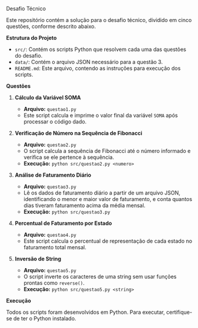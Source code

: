 Desafio Técnico

Este repositório contém a solução para o desafio técnico, dividido em cinco questões, conforme descrito abaixo.

**Estrutura do Projeto**

- `src/`: Contém os scripts Python que resolvem cada uma das questões do desafio.
- `data/`: Contém o arquivo JSON necessário para a questão 3.
- `README.md`: Este arquivo, contendo as instruções para execução dos scripts.

**Questões**

1. **Cálculo da Variável SOMA**
   - **Arquivo:** `questao1.py`
   - Este script calcula e imprime o valor final da variável `SOMA` após processar o código dado.

2. **Verificação de Número na Sequência de Fibonacci**
   - **Arquivo:** `questao2.py`
   - O script calcula a sequência de Fibonacci até o número informado e verifica se ele pertence à sequência.
   - **Execução:** `python src/questao2.py <numero>`

3. **Análise de Faturamento Diário**
   - **Arquivo:** `questao3.py`
   - Lê os dados de faturamento diário a partir de um arquivo JSON, identificando o menor e maior valor de faturamento, e conta quantos dias tiveram faturamento acima da média mensal.
   - **Execução:** `python src/questao3.py`

4. **Percentual de Faturamento por Estado**
   - **Arquivo:** `questao4.py`
   - Este script calcula o percentual de representação de cada estado no faturamento total mensal.

5. **Inversão de String**
   - **Arquivo:** `questao5.py`
   - O script inverte os caracteres de uma string sem usar funções prontas como `reverse()`.
   - **Execução:** `python src/questao5.py <string>`

**Execução**

Todos os scripts foram desenvolvidos em Python. Para executar, certifique-se de ter o Python instalado.
